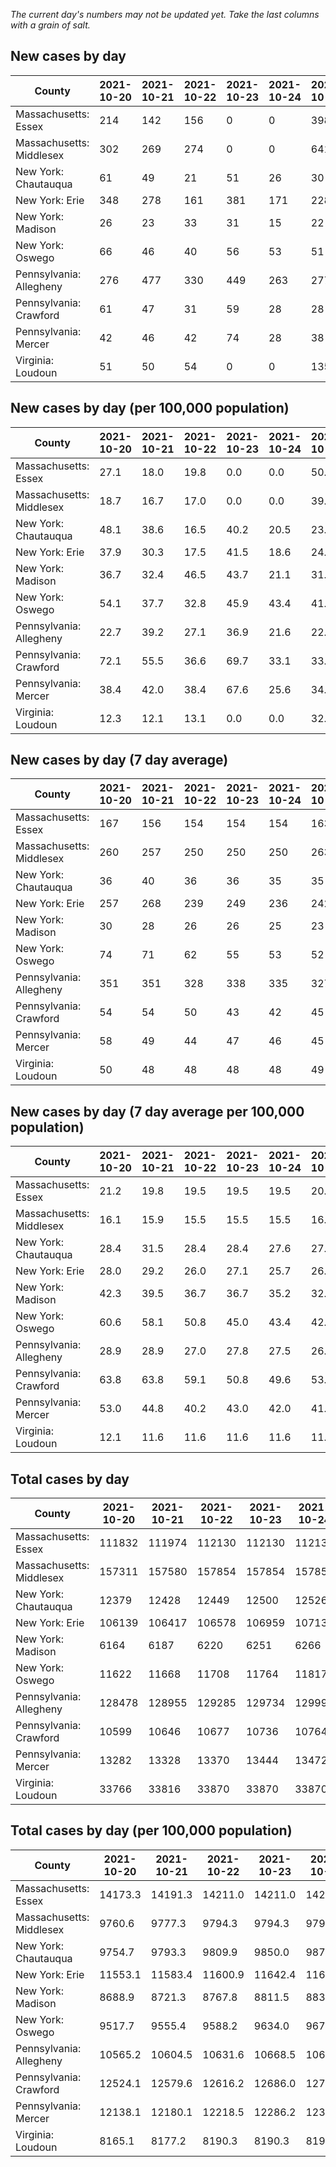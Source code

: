 _The current day's numbers may not be updated yet. Take the last columns with a grain of salt._
## New cases by day

| County | 2021-10-20 | 2021-10-21 | 2021-10-22 | 2021-10-23 | 2021-10-24 | 2021-10-25 | 2021-10-26 |
| --- | --- | --- | --- | --- | --- | --- | --- |
| Massachusetts: Essex | 214 | 142 | 156 | 0 | 0 | 398 |  |
| Massachusetts: Middlesex | 302 | 269 | 274 | 0 | 0 | 641 |  |
| New York: Chautauqua | 61 | 49 | 21 | 51 | 26 | 30 |  |
| New York: Erie | 348 | 278 | 161 | 381 | 171 | 228 |  |
| New York: Madison | 26 | 23 | 33 | 31 | 15 | 22 |  |
| New York: Oswego | 66 | 46 | 40 | 56 | 53 | 51 |  |
| Pennsylvania: Allegheny | 276 | 477 | 330 | 449 | 263 | 277 |  |
| Pennsylvania: Crawford | 61 | 47 | 31 | 59 | 28 | 28 |  |
| Pennsylvania: Mercer | 42 | 46 | 42 | 74 | 28 | 38 |  |
| Virginia: Loudoun | 51 | 50 | 54 | 0 | 0 | 135 |  |

## New cases by day (per 100,000 population)

| County | 2021-10-20 | 2021-10-21 | 2021-10-22 | 2021-10-23 | 2021-10-24 | 2021-10-25 | 2021-10-26 |
| --- | --- | --- | --- | --- | --- | --- | --- |
| Massachusetts: Essex | 27.1 | 18.0 | 19.8 | 0.0 | 0.0 | 50.4 |  |
| Massachusetts: Middlesex | 18.7 | 16.7 | 17.0 | 0.0 | 0.0 | 39.8 |  |
| New York: Chautauqua | 48.1 | 38.6 | 16.5 | 40.2 | 20.5 | 23.6 |  |
| New York: Erie | 37.9 | 30.3 | 17.5 | 41.5 | 18.6 | 24.8 |  |
| New York: Madison | 36.7 | 32.4 | 46.5 | 43.7 | 21.1 | 31.0 |  |
| New York: Oswego | 54.1 | 37.7 | 32.8 | 45.9 | 43.4 | 41.8 |  |
| Pennsylvania: Allegheny | 22.7 | 39.2 | 27.1 | 36.9 | 21.6 | 22.8 |  |
| Pennsylvania: Crawford | 72.1 | 55.5 | 36.6 | 69.7 | 33.1 | 33.1 |  |
| Pennsylvania: Mercer | 38.4 | 42.0 | 38.4 | 67.6 | 25.6 | 34.7 |  |
| Virginia: Loudoun | 12.3 | 12.1 | 13.1 | 0.0 | 0.0 | 32.6 |  |

## New cases by day (7 day average)

| County | 2021-10-20 | 2021-10-21 | 2021-10-22 | 2021-10-23 | 2021-10-24 | 2021-10-25 | 2021-10-26 |
| --- | --- | --- | --- | --- | --- | --- | --- |
| Massachusetts: Essex | 167 | 156 | 154 | 154 | 154 | 163 |  |
| Massachusetts: Middlesex | 260 | 257 | 250 | 250 | 250 | 263 |  |
| New York: Chautauqua | 36 | 40 | 36 | 36 | 35 | 35 |  |
| New York: Erie | 257 | 268 | 239 | 249 | 236 | 242 |  |
| New York: Madison | 30 | 28 | 26 | 26 | 25 | 23 |  |
| New York: Oswego | 74 | 71 | 62 | 55 | 53 | 52 |  |
| Pennsylvania: Allegheny | 351 | 351 | 328 | 338 | 335 | 327 |  |
| Pennsylvania: Crawford | 54 | 54 | 50 | 43 | 42 | 45 |  |
| Pennsylvania: Mercer | 58 | 49 | 44 | 47 | 46 | 45 |  |
| Virginia: Loudoun | 50 | 48 | 48 | 48 | 48 | 49 |  |

## New cases by day (7 day average per 100,000 population)

| County | 2021-10-20 | 2021-10-21 | 2021-10-22 | 2021-10-23 | 2021-10-24 | 2021-10-25 | 2021-10-26 |
| --- | --- | --- | --- | --- | --- | --- | --- |
| Massachusetts: Essex | 21.2 | 19.8 | 19.5 | 19.5 | 19.5 | 20.7 |  |
| Massachusetts: Middlesex | 16.1 | 15.9 | 15.5 | 15.5 | 15.5 | 16.3 |  |
| New York: Chautauqua | 28.4 | 31.5 | 28.4 | 28.4 | 27.6 | 27.6 |  |
| New York: Erie | 28.0 | 29.2 | 26.0 | 27.1 | 25.7 | 26.3 |  |
| New York: Madison | 42.3 | 39.5 | 36.7 | 36.7 | 35.2 | 32.4 |  |
| New York: Oswego | 60.6 | 58.1 | 50.8 | 45.0 | 43.4 | 42.6 |  |
| Pennsylvania: Allegheny | 28.9 | 28.9 | 27.0 | 27.8 | 27.5 | 26.9 |  |
| Pennsylvania: Crawford | 63.8 | 63.8 | 59.1 | 50.8 | 49.6 | 53.2 |  |
| Pennsylvania: Mercer | 53.0 | 44.8 | 40.2 | 43.0 | 42.0 | 41.1 |  |
| Virginia: Loudoun | 12.1 | 11.6 | 11.6 | 11.6 | 11.6 | 11.8 |  |

## Total cases by day

| County | 2021-10-20 | 2021-10-21 | 2021-10-22 | 2021-10-23 | 2021-10-24 | 2021-10-25 | 2021-10-26 |
| --- | --- | --- | --- | --- | --- | --- | --- |
| Massachusetts: Essex | 111832 | 111974 | 112130 | 112130 | 112130 | 112528 |  |
| Massachusetts: Middlesex | 157311 | 157580 | 157854 | 157854 | 157854 | 158495 |  |
| New York: Chautauqua | 12379 | 12428 | 12449 | 12500 | 12526 | 12556 |  |
| New York: Erie | 106139 | 106417 | 106578 | 106959 | 107130 | 107358 |  |
| New York: Madison | 6164 | 6187 | 6220 | 6251 | 6266 | 6288 |  |
| New York: Oswego | 11622 | 11668 | 11708 | 11764 | 11817 | 11868 |  |
| Pennsylvania: Allegheny | 128478 | 128955 | 129285 | 129734 | 129997 | 130274 |  |
| Pennsylvania: Crawford | 10599 | 10646 | 10677 | 10736 | 10764 | 10792 |  |
| Pennsylvania: Mercer | 13282 | 13328 | 13370 | 13444 | 13472 | 13510 |  |
| Virginia: Loudoun | 33766 | 33816 | 33870 | 33870 | 33870 | 34005 |  |

## Total cases by day (per 100,000 population)

| County | 2021-10-20 | 2021-10-21 | 2021-10-22 | 2021-10-23 | 2021-10-24 | 2021-10-25 | 2021-10-26 |
| --- | --- | --- | --- | --- | --- | --- | --- |
| Massachusetts: Essex | 14173.3 | 14191.3 | 14211.0 | 14211.0 | 14211.0 | 14261.5 |  |
| Massachusetts: Middlesex | 9760.6 | 9777.3 | 9794.3 | 9794.3 | 9794.3 | 9834.0 |  |
| New York: Chautauqua | 9754.7 | 9793.3 | 9809.9 | 9850.0 | 9870.5 | 9894.2 |  |
| New York: Erie | 11553.1 | 11583.4 | 11600.9 | 11642.4 | 11661.0 | 11685.8 |  |
| New York: Madison | 8688.9 | 8721.3 | 8767.8 | 8811.5 | 8832.7 | 8863.7 |  |
| New York: Oswego | 9517.7 | 9555.4 | 9588.2 | 9634.0 | 9677.4 | 9719.2 |  |
| Pennsylvania: Allegheny | 10565.2 | 10604.5 | 10631.6 | 10668.5 | 10690.1 | 10712.9 |  |
| Pennsylvania: Crawford | 12524.1 | 12579.6 | 12616.2 | 12686.0 | 12719.0 | 12752.1 |  |
| Pennsylvania: Mercer | 12138.1 | 12180.1 | 12218.5 | 12286.2 | 12311.7 | 12346.5 |  |
| Virginia: Loudoun | 8165.1 | 8177.2 | 8190.3 | 8190.3 | 8190.3 | 8222.9 |  |
